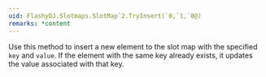 ```yaml
---
uid: FlashyDJ.Slotmaps.SlotMap`2.TryInsert(`0,`1,`0@)
remarks: *content
---
```


Use this method to insert a new element to the slot map with the specified <code class="paramref">key</code> and <code class="paramref">value</code>. If the element with the same key already exists, it updates the value associated with that key.